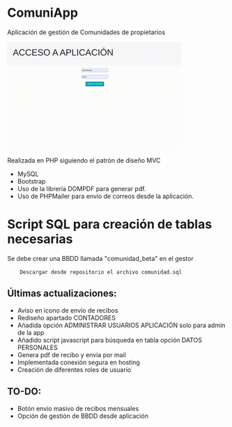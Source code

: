 # ComuniApp
Aplicación de gestión de Comunidades de propietarios

![imaxe da aplicación](comuniapp.gif)

Realizada en PHP siguiendo el patrón de diseño MVC

* MySQL
* Bootstrap
* Uso de la librería DOMPDF para generar pdf. 
* Uso de PHPMailer para envío de correos desde la aplicación.

# Script SQL para creación de tablas necesarias
 Se debe crear una BBDD llamada "comunidad_beta" en el gestor
~~~
    Descargar desde repositorio el archivo comunidad.sql
~~~


## Últimas actualizaciones:
* Aviso en icono de envío de recibos
* Rediseño apartado CONTADORES
* Añadida opción ADMINISTRAR USUARIOS APLICACIÓN solo para admin de la app
* Añadido script javascript para búsqueda en tabla opción DATOS PERSONALES
* Genera pdf de recibo y envía por mail
* Implementada conexión segura en hosting
* Creación de diferentes roles de usuario

## TO-DO:
* Botón envío masivo de recibos mensuales
* Opción de gestión de BBDD desde aplicación


